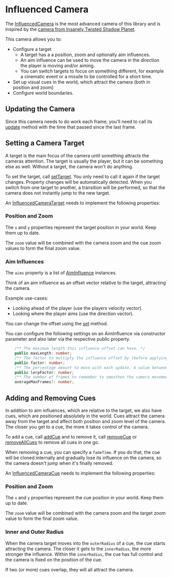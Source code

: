 # Influenced Camera

The [InfluencedCamera](../api/classes/InfluencedCamera.md) is the most advanced camera of this library and is inspired by the [camera from Insanely Twisted Shadow Planet](http://michelgagne.blogspot.com/2012/07/itsp-camera-explained.html).

This camera allows you to:
- Configure a target
  - A target has a a position, zoom and optionally aim influences.
  - An aim influence can be used to move the camera in the direction the player is moving and/or aiming.
  - You can switch targets to focus on something different, for example a cinematic event or a missile to be controlled for a short time.
- Set up visual cues in the world, which attract the camera (both in position and zoom)
- Configure world boundaries.

## Updating the Camera

Since this camera needs to do work each frame, you'll need to call its [update](../api/classes/InfluencedCamera.md#update) method with the time that passed since the last frame.

## Setting a Camera Target

A target is the main focus of the camera until something attracts the cameras attention. The target is usually the player, but it can be something else as well. Without a target, the camera won't do anything.

To set the target, call [setTarget](../api/classes/InfluencedCamera.md#settarget). You only need to call it again if the target changes. Property changes will be automatically detected. When you switch from one target to another, a transition will be performed, so that the camera does not instantly jump to the new target.

An [InfluencedCameraTarget](../api/interfaces/InfluencedCameraTarget.md) needs to implement the following properties:

### Position and Zoom

The `x` and `y` properties represent the target position in your world. Keep them up to date.

The `zoom` value will be combined with the camera zoom and the cue zoom values to form the final zoom value.

### Aim Influences

The `aims` property is a list of [AimInfluence](../api/classes/AimInfluence.md) instances.

Think of an aim influence as an offset vector relative to the target, attracting the camera.

Example use-cases:
- Looking ahead of the player (use the players velocity vector).
- Looking where the player aims (use the direction vector).

You can change the offset using the [set](../api/classes/AimInfluence.md#set) method.

You can configure the following settings on an AimInfluence via constructor parameter and also later via the respective public property.

```typescript
    /** The maximum length this influence offset can have. */
    public maxLength: number;
    /** The factor to multiply the influence offset by (before applying maxLength). Defaults to 1. */
    public factor: number;
    /** The percentage amount to move with each update. A value between 0 and 1. */
    public lerpFactor: number;
    /** The number of frames to remember to smoothen the camera movement. Defaults to 30. */
    averageMaxFrames?: number;
```

## Adding and Removing Cues

In addition to aim influences, which are relative to the target, we also have cues, which are positioned absolutely in the world.
Cues attract the camera away from the target and affect both position and zoom level of the camera. The closer you get to a cue, the more it takes control of the camera.

To add a cue, call [addCue](../api/classes/InfluencedCamera.md#addcue) and to remove it, call [removeCue](../api/classes/InfluencedCamera.md#removecue) or [removeAllCues](../api/classes/InfluencedCamera.md#removeallcues) to remove all cues in one go.

When removing a cue, you can specify a `fadeTime`. If you do that, the cue will be cloned internally and gradually lose its influence on the camera, so the camera doesn't jump when it's finally removed.

An [InfluencedCameraCue](../api/interfaces/InfluencedCameraCue.md) needs to implement the following properties:

### Position and Zoom

The `x` and `y` properties represent the cue position in your world. Keep them up to date.

The `zoom` value will be combined with the camera zoom and the target zoom value to form the final zoom value.

### Inner and Outer Radius

When the camera target moves into the `outerRadius` of a cue, the cue starts attracting the camera. The closer it gets to the `innerRadius`, the more stronger the influence. Within the `innerRadius`, the cue has full control and the camera is fixed on the position of the cue.

If two (or more) cues overlap, they will all attract the camera.
